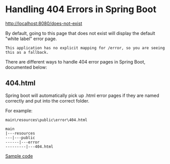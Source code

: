 # Handling 404 Errors in Spring Boot

<http://localhost:8080/does-not-exist>

By default, going to this page that does not exist will display the default "white label" error page. 

```
This application has no explicit mapping for /error, so you are seeing this as a fallback.
```

There are different ways to handle 404 error pages in Spring Boot, documented below:

## 404.html

Spring boot will automatically pick up .html error pages if they are named correctly and put into the correct folder. 

For example:

```
main\resources\public\error\404.html

main
|---resources
---|---public
------|---error
---------|---404.html
```

[Sample code](#)